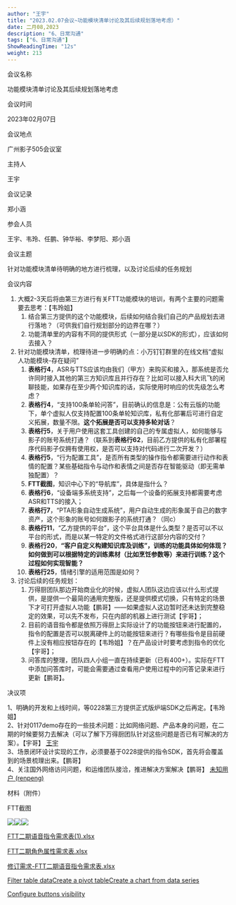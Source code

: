 ```yaml
---
author: "王宇"
title: "2023.02.07会议~功能模块清单讨论及其后续规划落地考虑）"
date: 二月08,2023
description: "6、日常沟通"
tags: ["6、日常沟通"]
ShowReadingTime: "12s"
weight: 213
---
```

会议名称

功能模块清单讨论及其后续规划落地考虑

会议时间

2023年02月07日

会议地点

广州影子505会议室

主持人

王宇

会议记录

郑小涵

参会人员

王宇、韦玲、任鹏、钟华裕、李梦阳、郑小涵

会议主题

针对功能模块清单待明确的地方进行梳理，以及讨论后续的任务规划

会议内容

1.  大概2-3天后将由第三方进行有关FTT功能模块的培训，有两个主要的问题需要去思考：【韦玲姐】
    1.  结合第三方提供的这个功能模块，后续如何结合我们自己的产品规划去进行落地？（可供我们自行规划部分的边界在哪？）
    2.  功能清单里的内容有不同的提供形式（一部分是以SDK的形式），应该如何去接入？
2.  针对功能模块清单，梳理待进一步明确的点：小万钉钉群里的在线文档“虚拟人功能模块-存在疑问”  
    1.  **表格行4**，ASR与TTS应该均由我们（甲方）来购买和接入，那系统是否允许同时接入其他的第三方知识库且并行存在？比如可以接入科大讯飞的闲聊技能，如果存在至少两个知识库的话，实际使用时响应的优先级怎么考虑？
    2.  **表格行4**，“支持100条单轮问答”，目前确认的信息是：公有云版的功能下，单个虚拟人仅支持配置100条单轮知识库，私有化部署后可进行自定义拓展，数量不限。**这个拓展是否可以支持多轮对话**？
    3.  **表格行5**，关于用户使用这套工具创建的自己的专属虚拟人，如何能够与影子的账号系统打通？（联系到**表格行62**，目前乙方提供的私有化部署程序代码影子仅拥有使用权，是否可以支持对代码进行二次开发？）
    4.  **表格行5**，“行为配置工具”，是否所有类型的操作指令都需要进行动作和表情的配置？某些基础指令与动作和表情之间是否存在智能驱动（即无需单独配置）？
    5.  **FTT截图**，知识中心下的“导航库”，具体是指什么？
    6.  **表格行6**，“设备端多系统支持”，之后每一个设备的拓展支持都需要考虑ASR和TTS的接入；
    7.  **表格行7**，“PTA形象自动生成系统”，用户自动生成的形象属于自己的数字资产，这个形象的账号如何跟影子的系统打通？（同c）
    8.  **表格行11**，“乙方提供的平台”，这个平台具体是什么类型？是否可以不以平台的形式，而是以某一特定的文件格式进行这部分内容的交付？
    9.  **表格行20**，**“客户自定义构建知识库及训练”，训练的功能具体如何体现？如何做到可以根据特定的训练素材（比如烹饪参数等）来进行训练？这个过程如何实现智能？**
    10.  **表格行25**，情绪引擎的适用范围是如何？
3.  讨论后续的任务规划：
    1.  万得厨团队那边开始商业化的时候，虚拟人团队这边应该以什么形式提供，是提供一个最简的通用完整版，还是提供模式切换，只有特定的场景下才可打开虚拟人功能【鹏哥】——如果虚拟人这边暂时还未达到完整稳定的效果，可以先不发布，只在内部的机器上进行测试【宇哥】；
    2.  目前的语音指令都是依照万得厨上实际设计了的功能按钮来进行配置的，指令的配置是否可以脱离硬件上的功能按钮来进行？有哪些指令是目前硬件上没有相应按钮存在的【韦玲姐】？在产品设计时要考虑到指令的优化【宇哥】；
    3.  问答库的整理，团队四人小组一直在持续更新（已有400+）。实际在FTT中添加问答库时，可能会需要通过查看用户使用过程中的问答记录来进行更新【鹏哥】。
        

决议项

1、明确的开发和上线时间，等0228第三方提供正式版炉端SDK之后再定。【韦玲姐】  
2、针对0117demo存在的一些技术问题：比如网络问题、产品本身的问题，在二期的时候要努力去解决（可以了解下万得厨团队针对这些问题是否已有可解决的方案）。【宇哥】 [王宇](/display/~wangyu)  
3、场景闭环设计实现的工作，必须要基于0228提供的指令SDK，首先将会覆盖到的场景梳理出来。【鹏哥】   
4、关注国外网络访问问题，和运维团队接洽，推进解决方案解决【鹏哥】 [未知用户 (renpeng)](/display/~renpeng)

材料（附件）

FTT截图

![](/download/attachments/95555249/image2023-2-7_19-45-31.png?version=1&modificationDate=1675770361247&api=v2)![](/download/attachments/95555249/image2023-2-8_12-52-34.png?version=1&modificationDate=1675831955089&api=v2)![](/download/attachments/95555249/image2023-2-8_12-52-47.png?version=1&modificationDate=1675831967482&api=v2)

[FTT二期语音指令需求表(1).xlsx](/download/attachments/95555249/FTT%E4%BA%8C%E6%9C%9F%E8%AF%AD%E9%9F%B3%E6%8C%87%E4%BB%A4%E9%9C%80%E6%B1%82%E8%A1%A8%281%29.xlsx?version=1&modificationDate=1675821105852&api=v2)

[FTT二期角色属性需求表.xlsx](/download/attachments/95555249/FTT%E4%BA%8C%E6%9C%9F%E8%A7%92%E8%89%B2%E5%B1%9E%E6%80%A7%E9%9C%80%E6%B1%82%E8%A1%A8.xlsx?version=1&modificationDate=1675821015280&api=v2)

[修订需求-FTT二期语音指令需求表.xlsx](/download/attachments/95555249/%E4%BF%AE%E8%AE%A2%E9%9C%80%E6%B1%82-FTT%E4%BA%8C%E6%9C%9F%E8%AF%AD%E9%9F%B3%E6%8C%87%E4%BB%A4%E9%9C%80%E6%B1%82%E8%A1%A8.xlsx?version=1&modificationDate=1675821015183&api=v2)

[Filter table data](#)[Create a pivot table](#)[Create a chart from data series](#)

[Configure buttons visibility](/users/tfac-settings.action)